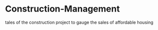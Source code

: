 # Construction-Management


tales of the construction project to gauge the sales of affordable housing 